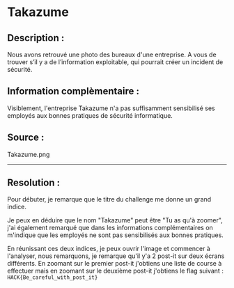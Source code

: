 # Takazume

## Description :
Nous avons retrouvé une photo des bureaux d'une entreprise. A vous de trouver s’il y a de l’information exploitable, qui pourrait créer un incident de sécurité.

## Information complèmentaire : 
Visiblement, l'entreprise Takazume n'a pas suffisamment sensibilisé ses employés aux bonnes pratiques de sécurité informatique.

## Source :
Takazume.png

---

## Resolution : 
Pour débuter, je remarque que le titre du challenge me donne un grand indice.

Je peux en déduire que le nom "Takazume" peut être "Tu as qu'à zoomer", j'ai également remarqué que dans les informations complémentaires on m'indique que les employés ne sont pas sensibilisés aux bonnes pratiques.

En réunissant ces deux indices, je peux ouvrir l'image et commencer à l'analyser, nous remarquons, je remarque qu'il y'a 2 post-it sur deux écrans différents.
En zoomant sur le premier post-it j'obtiens une liste de course à effectuer mais en zoomant sur le deuxième post-it j'obtiens le flag suivant : `HACK{Be_careful_with_post_it}`